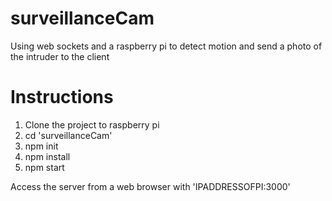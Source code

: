 # surveillanceCam
Using web sockets and a raspberry pi to detect motion and send a photo of the intruder to the client

# Instructions
1. Clone the project to raspberry pi
2. cd 'surveillanceCam'
3. npm init
4. npm install
5. npm start

Access the server from a web browser with 'IPADDRESSOFPI:3000'
